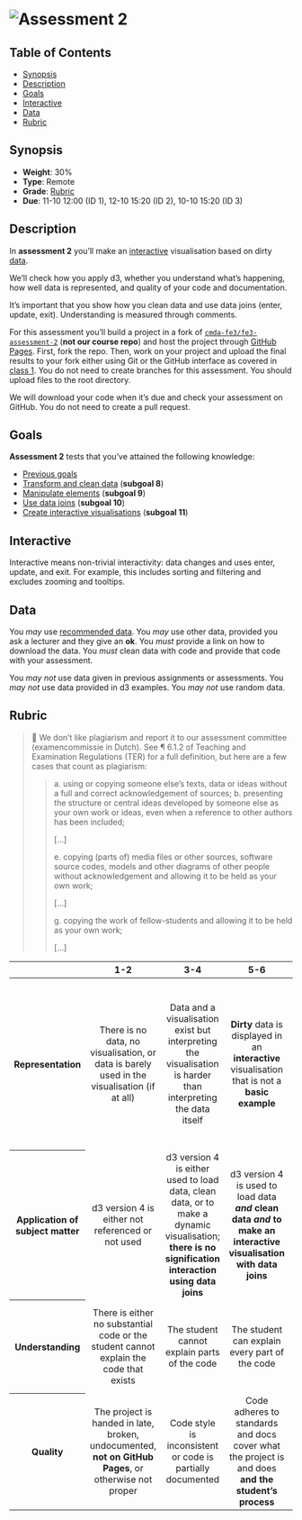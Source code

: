# ![Assessment 2][banner]

## Table of Contents

*   [Synopsis](#synopsis)
*   [Description](#description)
*   [Goals](#goals)
*   [Interactive](#interactive)
*   [Data](#data)
*   [Rubric](#rubric)

## Synopsis

*   **Weight**: 30%
*   **Type**: Remote
*   **Grade**: [Rubric][]
*   **Due**: 11-10 12:00 (ID 1), 12-10 15:20 (ID 2), 10-10 15:20 (ID 3)

## Description

In **assessment 2** you’ll make an [interactive][] visualisation based on dirty
[data][].

We’ll check how you apply d3, whether you understand what’s happening, how well
data is represented, and quality of your code and documentation.

It’s important that you show how you clean data and use data joins (enter,
update, exit).  Understanding is measured through comments.

For this assessment you’ll build a project in a fork of
[`cmda-fe3/fe3-assessment-2`][starter-code] (**not our course repo**) and
host the project through [GitHub Pages][pages].  First, fork the repo.  Then,
work on your project and upload the final results to your fork either using
Git or the GitHub interface as covered in [class 1][c1].  You do not need
to create branches for this assessment.  You should upload files to the root
directory.

We will download your code when it’s due and check your assessment on GitHub.
You do not need to create a pull request.

## Goals

**Assessment 2** tests that you’ve attained the following knowledge:

*   [Previous goals][s]
*   [Transform and clean data][s8] (**subgoal 8**)
*   [Manipulate elements][s9] (**subgoal 9**)
*   [Use data joins][s10] (**subgoal 10**)
*   [Create interactive visualisations][s11] (**subgoal 11**)

## Interactive

Interactive means non-trivial interactivity: data changes and uses enter,
update, and exit.  For example, this includes sorting and filtering and excludes
zooming and tooltips.

## Data

You _may_ use [recommended data][recommended-data].
You _may_ use other data, provided you ask a lecturer and they give an **ok**.
You _must_ provide a link on how to download the data.
You _must_ clean data with code and provide that code with your assessment.

You _may not_ use data given in previous assignments or assessments.
You _may not_ use data provided in d3 examples.
You _may not_ use random data.

## Rubric

> 💁 We don’t like plagiarism and report it to our assessment committee
> (examencommissie in Dutch).  See ¶ 6.1.2 of Teaching and Examination
> Regulations (TER) for a full definition, but here are a few cases that
> count as plagiarism:
>
> > a. using or copying someone else’s texts, data or ideas without a full and
> > correct acknowledgement of sources;
> > b. presenting the structure or central ideas developed by someone else as
> > your own work or ideas, even when a reference to other authors has been
> > included;
> >
> > \[…]
> >
> > e. copying (parts of) media files or other sources, software source codes,
> > models and other diagrams of other people without acknowledgement and
> > allowing it to be held as your own work;
> >
> > \[…]
> >
> > g. copying the work of fellow-students and allowing it to be held as your
> > own work;
> >
> > \[…]

<!--lint disable no-html maximum-line-length-->

<table>
  <thead>
    <tr>
      <th></th>
      <th><strong>1-2</strong></th>
      <th><strong>3-4</strong></th>
      <th><strong>5-6</strong></th>
      <th><strong>7-8</strong></th>
      <th><strong>9-10</strong></th>
    </tr>
  </thead>
  <tbody>
    <tr>
      <th align="center" scope="row">Representation</th>
      <td align="center">There is no data, no visualisation, or data is barely used in the visualisation (if at all)</td>
      <td align="center">Data and a visualisation exist but interpreting the visualisation is harder than interpreting the data itself</td>
      <td align="center"><strong>Dirty</strong> data is displayed in an <strong>interactive</strong> visualisation that is not a <strong>basic example</strong></td>
      <td align="center">The visualisation goes beyond an example; <strong>Interaction contributes to gaining insight in data</strong>; There are demonstrable additions and the student can name them</td>
      <td align="center">🎓<br>Several of the data’s dimensions are beautifully visualised <strong> through interaction</strong></td>
    </tr>
    <tr>
      <th align="center" scope="row">Application of subject matter</th>
      <td align="center">d3 version 4 is either not referenced or not used</td>
      <td align="center">d3 version 4 is either used to load data, clean data, or to make a dynamic visualisation; <strong>there is no signification interaction using data joins</strong></td>
      <td align="center">d3 version 4 is used to load data <strong><em>and</em> clean data <em>and</em> to make an interactive visualisation with data joins</strong></td>
      <td align="center">The visualisation contains <strong>well-chosen features and interaction methods</strong></td>
      <td align="center">😱<br>The way the student applies d3 is more advanced than what they were taught in class; let’s switch places</td>
    </tr>
    <tr>
      <th align="center" scope="row">Understanding</th>
      <td align="center">There is either no substantial code or the student cannot explain the code that exists</td>
      <td align="center">The student cannot explain parts of the code</td>
      <td align="center">The student can explain every part of the code</td>
      <td align="center">The student can explain every part of the code and describe why it’s used instead of alternatives</td>
      <td align="center">🤓<br>The student understands JavaScript and d3’s programming principles</td>
    </tr>
    <tr>
      <th align="center" scope="row">Quality</th>
      <td align="center">The project is handed in late, broken, undocumented, <strong>not on GitHub Pages</strong>, or otherwise not proper</td>
      <td align="center">Code style is inconsistent or code is partially documented</td>
      <td align="center">Code adheres to standards and docs cover what the project is and does <strong>and the student’s process</strong></td>
      <td align="center">Code quality is consistently good and docs are professional</td>
      <td align="center">📚<br>Code and docs both read like great books</td>
    </tr>
  </tbody>
</table>

<!--lint enable no-html maximum-line-length-->

[banner]: https://cdn.rawgit.com/cmda-fe3/logo/a4b0614/banner-assessment-2.svg

[interactive]: #interactive

[data]: #data

[rubric]: #rubric

[pages]: https://pages.github.com

[c1]: ../class-1.md

[s]: ../readme.md#goals

[s8]: ../readme.md#subgoal-8

[s9]: ../readme.md#subgoal-9

[s10]: ../readme.md#subgoal-10

[s11]: ../readme.md#subgoal-11

[recommended-data]: ../assessment-1/readme.md#other-data

[starter-code]: https://github.com/cmda-fe3/fe3-assessment-2
